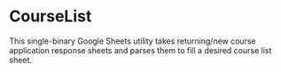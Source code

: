 # CourseList

This single-binary Google Sheets utility takes returning/new course application
response sheets and parses them to fill a desired course list sheet.
